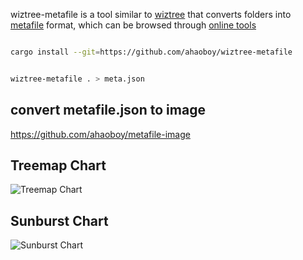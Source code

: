 wiztree-metafile is a tool similar to [wiztree](https://diskanalyzer.com/) that converts folders into [metafile](https://esbuild.github.io/api/#metafile) format, which can be browsed through [online tools](https://esbuild.github.io/analyze/)

```bash

cargo install --git=https://github.com/ahaoboy/wiztree-metafile


wiztree-metafile . > meta.json

```

## convert metafile.json to image

https://github.com/ahaoboy/metafile-image

## Treemap Chart

![Treemap Chart](https://github.com/user-attachments/assets/fe8b3a11-069b-4587-a51d-cd3acd9c4dae)

## Sunburst Chart

![Sunburst Chart](https://github.com/user-attachments/assets/342c0917-6c51-49b4-aaf5-6937dee69398)

